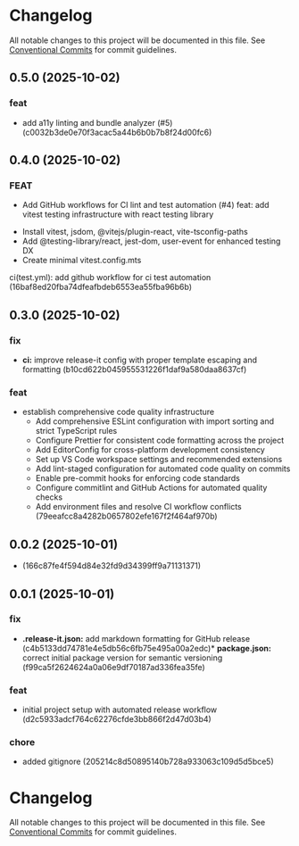 # Changelog

All notable changes to this project will be documented in this file. See [Conventional Commits](https://conventionalcommits.org) for commit guidelines.


## 0.5.0 (2025-10-02)


### feat

* add a11y linting and bundle analyzer (#5) (c0032b3de0e70f3acac5a44b6b0b7b8f24d00fc6)

## 0.4.0 (2025-10-02)


### FEAT

* Add GitHub workflows for CI lint and test automation (#4)
  feat: add vitest testing infrastructure with react testing library

- Install vitest, jsdom, @vitejs/plugin-react, vite-tsconfig-paths
- Add @testing-library/react, jest-dom, user-event for enhanced testing DX
- Create minimal vitest.config.mts

ci(test.yml): add github workflow for ci test automation (16baf8ed20fba74dfeafbdeb6553ea55fba96b6b)

## 0.3.0 (2025-10-02)


### fix

* **ci:** improve release-it config with proper template escaping and formatting (b10cd622b045955531226f1daf9a580daa8637cf)

### feat

* establish comprehensive code quality infrastructure
    - Add comprehensive ESLint configuration with import sorting and strict TypeScript rules
  - Configure Prettier for consistent code formatting across the project
  - Add EditorConfig for cross-platform development consistency
  - Set up VS Code workspace settings and recommended extensions
  - Add lint-staged configuration for automated code quality on commits
  - Enable pre-commit hooks for enforcing code standards
  - Configure commitlint and GitHub Actions for automated quality checks
  - Add environment files and resolve CI workflow conflicts (79eeafcc8a4282b0657802efe167f2f464af970b)

## 0.0.2 (2025-10-01)

*  (166c87fe4f594d84e32fd9d34399ff9a71131371)

## 0.0.1 (2025-10-01)


### fix

* **.release-it.json:** add markdown formatting for GitHub release (c4b5133dd74781e4e5db56c6fb75e495a00a2edc)* **package.json:** correct initial package version for semantic versioning (f99ca5f2624624a0a06e9df70187ad336fea35fe)
### feat

* initial project setup with automated release workflow (d2c5933adcf764c62276cfde3bb866f2d47d03b4)
### chore

* added gitignore (205214c8d50895140b728a933063c109d5d5bce5)

# Changelog

All notable changes to this project will be documented in this file. See [Conventional Commits](https://conventionalcommits.org) for commit guidelines.
